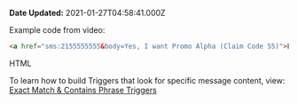 **Date Updated:** 2021-01-27T04:58:41.000Z

Example code from video:

  
```html
<a href="sms:2155555555&body=Yes, I want Promo Alpha (Claim Code 55)">Link</a>
```

HTML

  
To learn how to build Triggers that look for specific message content, view: [Exact Match & Contains Phrase Triggers ](https://help.gohighlevel.com/support/solutions/articles/48001142886-exact-match-contains-phrase-triggers)